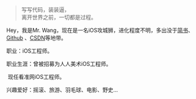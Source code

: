 > 写写代码，装装逼，  
> 离开世界之前，一切都是过程。

Hey，我是Mr. Wang，现在是一名iOS攻城狮，进化程度不明，多出没于[简书](https://www.jianshu.com/u/5a87d9fc4ecc)、[Github](https://github.com/BMWB) 、[CSDN](http://blog.csdn.net/qq_30798575)等地带。

职业：iOS工程师。

职业生涯：曾被招募为人人美术iOS工程师。

​		    现任看准网iOS工程师。

兴趣爱好：摇滚、旅游、羽毛球、电影、野史...